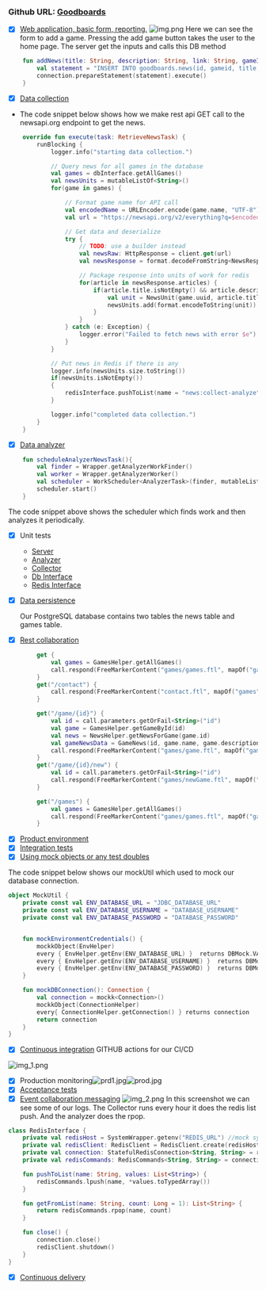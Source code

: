 ### Github URL: [Goodboards](https://github.com/CSCI-5828-Foundations-Sftware-Engr/slackers)

- [x] [Web application, basic form, reporting.](..%2F..%2Fapplications%2Fbasic-server%2Fsrc%2Fmain%2Fkotlin%2Fcom%2Fgoodboards%2Fapp%2FApp.kt)
![img.png](img.png)
Here we can see the form to add a game. Pressing the add game button takes the user to the home page. The server get the inputs and calls this DB method
```kotlin
    fun addNews(title: String, description: String, link: String, gameId: String, id: String) {
        val statement = "INSERT INTO goodboards.news(id, gameid, title, description, url) VALUES('$id','$gameId', '$title','$description','$link');"
        connection.prepareStatement(statement).execute()
    }
```
- [x] [Data collection](..%2Fcomponents%2Fdata-collector)
- The code snippet below shows how we make rest api GET call to the newsapi.org endpoint to get the news.
```kotlin
    override fun execute(task: RetrieveNewsTask) {
        runBlocking {
            logger.info("starting data collection.")

            // Query news for all games in the database
            val games = dbInterface.getAllGames()
            val newsUnits = mutableListOf<String>()
            for(game in games) {

                // Format game name for API call
                val encodedName = URLEncoder.encode(game.name, "UTF-8")
                val url = "https://newsapi.org/v2/everything?q=$encodedName&language=en&pageSize=10&apiKey=$apiKey"

                // Get data and deserialize
                try {
                    // TODO: use a builder instead
                    val newsRaw: HttpResponse = client.get(url)
                    val newsResponse = format.decodeFromString<NewsResponse>(newsRaw.readText())

                    // Package response into units of work for redis
                    for(article in newsResponse.articles) {
                        if(article.title.isNotEmpty() && article.description.isNotEmpty() && article.url.isNotEmpty()) {
                            val unit = NewsUnit(game.uuid, article.title, article.description, article.url)
                            newsUnits.add(format.encodeToString(unit))
                        }
                    }
                } catch (e: Exception) {
                    logger.error("Failed to fetch news with error $e")
                }
            }

            // Put news in Redis if there is any
            logger.info(newsUnits.size.toString())
            if(newsUnits.isNotEmpty())
            {
                redisInterface.pushToList(name = "news:collect-analyze", newsUnits)
            }

            logger.info("completed data collection.")
        }
    }
```
- [x] [Data analyzer](..%2Fapplications%2Fdata-analyzer-server)
```kotlin
    fun scheduleAnalyzerNewsTask(){
        val finder = Wrapper.getAnalyzerWorkFinder()
        val worker = Wrapper.getAnalyzerWorker()
        val scheduler = WorkScheduler<AnalyzerTask>(finder, mutableListOf(worker), 30)
        scheduler.start()
    }
```
The code snippet above shows the scheduler which finds work and then analyzes it periodically. 
- [x] Unit tests 
  - [Server](..%2Fapplications%2Fbasic-server%2Fsrc%2Ftest)
  - [Analyzer](..%2Fapplications%2Fdata-analyzer-server%2Fsrc%2Ftest)
  - [Collector](..%2Fcomponents%2Fdata-collector%2Fsrc%2Ftest)
  - [Db Interface](..%2Fcomponents%2Fdb-interface%2Fsrc%2Ftest)
  - [Redis Interface](..%2Fcomponents%2Fredis-interface%2Fsrc%2Ftest)

- [x] [Data persistence](..%2Fcomponents%2Fdb-interface)

  Our PostgreSQL database contains two tables the news table and games table. 
- [x] [Rest collaboration](..%2Fapplications%2Fbasic-server%2Fsrc%2Fmain%2Fkotlin%2Fcom%2Fgoodboards%2Fapp%2FApp.kt)
```kotlin
        get {
            val games = GamesHelper.getAllGames()
            call.respond(FreeMarkerContent("games/games.ftl", mapOf("games" to games)))
        }
        get("/contact") {
            call.respond(FreeMarkerContent("contact.ftl", mapOf("games" to GamesHelper.getAllGames())))
        }

        get("/game/{id}") {
            val id = call.parameters.getOrFail<String>("id")
            val game = GamesHelper.getGameById(id)
            val news = NewsHelper.getNewsForGame(game.id)
            val gameNewsData = GameNews(id, game.name, game.description, news)
            call.respond(FreeMarkerContent("games/game.ftl", mapOf("gameNewsData" to gameNewsData)))
        }
        get("/game/{id}/new") {
            val id = call.parameters.getOrFail<String>("id")
            call.respond(FreeMarkerContent("games/newGame.ftl", mapOf("game" to GamesHelper.getAllGames().find { it.id == id })))
        }

        get("/games") {
            val games = GamesHelper.getAllGames()
            call.respond(FreeMarkerContent("games/games.ftl", mapOf("games" to games)))
        }
```
- [x] [Product environment](..%2F.github%2Fworkflows%2Fbuild.yml)
- [x] [Integration tests](..%2Fintegration)
- [x] [Using mock objects or any test doubles](..%2Fcomponents%2Fdb-interface%2Fsrc%2Ftest%2Fkotlin%2Ftest%2Fgoodboards%2Fdb%2Futil%2FDBMockUtil.kt)

The code snippet below shows our mockUtil which used to mock our database connection. 
```kotlin
object MockUtil {
    private const val ENV_DATABASE_URL = "JDBC_DATABASE_URL"
    private const val ENV_DATABASE_USERNAME = "DATABASE_USERNAME"
    private const val ENV_DATABASE_PASSWORD = "DATABASE_PASSWORD"


    fun mockEnvironmentCredentials() {
        mockkObject(EnvHelper)
        every { EnvHelper.getEnv(ENV_DATABASE_URL) }  returns DBMock.VALUE_DATABASE_URL
        every { EnvHelper.getEnv(ENV_DATABASE_USERNAME) }  returns DBMock.VALUE_DATABASE_USERNAME
        every { EnvHelper.getEnv(ENV_DATABASE_PASSWORD) }  returns DBMock.VALUE_DATABASE_PASSWORD
    }

    fun mockDBConnection(): Connection {
        val connection = mockk<Connection>()
        mockkObject(ConnectionHelper)
        every{ ConnectionHelper.getConnection() } returns connection
        return connection
    }
}
```
- [x] [Continuous integration](..%2F.github%2Fworkflows%2Fbuild.yml)
GITHUB actions for our CI/CD

![img_1.png](img_1.png)
- [x] Production monitoring![prd1.jpg](images%2Fprd1.jpg)![prod.jpg](images%2Fprod.jpg)
- [x] [Acceptance tests](..%2F.github%2Fworkflows%2Fintegration-test-staging.yml)
- [x] [Event collaboration messaging](..%2Fcomponents%2Fredis-interface%2Fsrc%2Fmain%2Fkotlin%2Fcom%2Fgoodboards%2Fredis%2FRedisInterface.kt)
![img_2.png](img_2.png)
In this screenshot we can see some of our logs. The Collector runs every hour it does the redis list push.
And the analyzer does the rpop. 
```kotlin
class RedisInterface {
    private val redisHost = SystemWrapper.getenv("REDIS_URL") //mock sys wrapper - fake url stuff whatever
    private val redisClient: RedisClient = RedisClient.create(redisHost) // mock it for that specific url - get the Redis client object
    private val connection: StatefulRedisConnection<String, String> = redisClient.connect() // When this is called mock again
    private val redisCommands: RedisCommands<String, String> = connection.sync() //  Mockk mockk mockk - and mockk again

    fun pushToList(name: String, values: List<String>) {
        redisCommands.lpush(name, *values.toTypedArray())
    }

    fun getFromList(name: String, count: Long = 1): List<String> {
        return redisCommands.rpop(name, count)
    }

    fun close() {
        connection.close()
        redisClient.shutdown()
    }
}
```

- [x] [Continuous delivery](..%2F.github)
